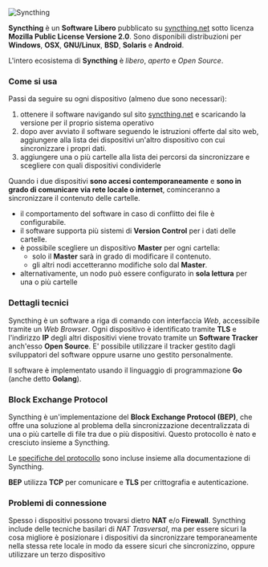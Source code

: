![Syncthing](https://syncthing.net/images/logo-horizontal.svg)

__Syncthing__ è un __Software Libero__ pubblicato su [syncthing.net](http://syncthing.net) sotto licenza __Mozilla Public License Versione 2.0__. Sono disponibili distribuzioni per __Windows__, __OSX__, __GNU/Linux__, __BSD__, __Solaris__ e __Android__.

L'intero ecosistema di __Syncthing__ è _libero_, _aperto_ e _Open Source_.

### Come si usa

Passi da seguire su ogni dispositivo (almeno due sono necessari):

1. ottenere il software navigando sul sito [syncthing.net](http://syncthing.net) e scaricando la versione per il proprio sistema operativo
1. dopo aver avviato il software seguendo le istruzioni offerte dal sito web, aggiungere alla lista dei dispositivi un'altro dispositivo con cui sincronizzare i propri dati.
1. aggiungere una o più cartelle alla lista dei percorsi da sincronizzare e scegliere con quali dispositivi condividerle

Quando i due dispositivi __sono accesi contemporaneamente__ e __sono in grado di comunicare via rete locale o internet__, cominceranno a sincronizzare il contenuto delle cartelle.

- il comportamento del software in caso di conflitto dei file è configurabile.
- il software supporta più sistemi di __Version Control__ per i dati delle cartelle.
- è possibile scegliere un dispositivo __Master__ per ogni cartella:
    - solo il __Master__ sarà in grado di modificare il contenuto.
    - gli altri nodi accetteranno modifiche solo dal __Master__.
- alternativamente, un nodo può essere configurato in __sola lettura__ per una o più cartelle

### Dettagli tecnici

Syncthing è un software a riga di comando con interfaccia _Web_, accessibile tramite un _Web Browser_. Ogni dispositivo è identificato tramite __TLS__ e l'indirizzo __IP__ degli altri dispositivi viene trovato tramite un __Software Tracker__ anch'esso __Open Source__. E' possibile utilizzare il tracker gestito dagli sviluppatori del software oppure usarne uno gestito personalmente.

Il software è implementato usando il linguaggio di programmazione __Go__ (anche detto __Golang__).

### Block Exchange Protocol

Syncthing è un'implementazione del __Block Exchange Protocol (BEP)__, che offre una soluzione al problema della sincronizzazione decentralizzata di una o più cartelle di file tra due o più dispositivi. Questo protocollo è nato e cresciuto insieme a Syncthing.

Le [specifiche del protocollo](https://github.com/syncthing/specs/blob/master/BEPv1.md) sono incluse insieme alla documentazione di Syncthing.

__BEP__ utilizza __TCP__ per comunicare e __TLS__ per crittografia e autenticazione.

### Problemi di connessione

Spesso i dispositivi possono trovarsi dietro __NAT__ e/o __Firewall__. Syncthing include delle tecniche basilari di _NAT Trasversal_, ma per essere sicuri la cosa migliore è posizionare i dispositivi da sincronizzare temporaneamente nella stessa rete locale in modo da essere sicuri che sincronizzino, oppure utilizzare un terzo dispositivo 
